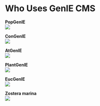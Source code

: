 Who Uses GenIE CMS
=============

**PopGenIE**  
[![](https://raw.githubusercontent.com/irusri/GenIECMS/master/docs/images/popgenie.png)](https://beta.popgenie.org)

**ConGenIE**  
[![](https://raw.githubusercontent.com/irusri/GenIECMS/master/docs/images/congenie.png)](https://beta.congenie.org)

**AtGenIE**  
[![](https://raw.githubusercontent.com/irusri/GenIECMS/master/docs/images/atgenie.png)](https://beta.atgenie.org)

**PlantGenIE**  
[![](https://raw.githubusercontent.com/irusri/GenIECMS/master/docs/images/plantgenie.png)](https://beta.plantgenie.org)

**EucGenIE**  
[![](https://raw.githubusercontent.com/irusri/GenIECMS/master/docs/images/eucgenie.png)](https://eucgenie.org)

**Zostera marina**  
[![](https://raw.githubusercontent.com/irusri/GenIECMS/master/docs/images/zmarina.png)](http://zmarina.plantgenie.org)